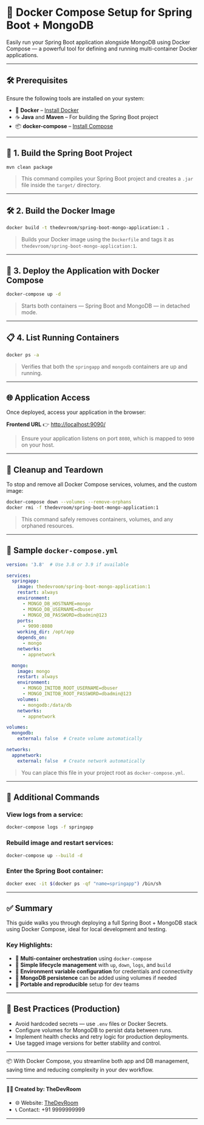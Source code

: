 # 🐳 Docker Compose Setup for Spring Boot + MongoDB

Easily run your Spring Boot application alongside MongoDB using Docker Compose — a powerful tool for defining and running multi-container Docker applications.

---

## 🛠 Prerequisites

Ensure the following tools are installed on your system:

- 🐳 **Docker** – [Install Docker](https://docs.docker.com/get-docker/)
- ☕ **Java** and **Maven** – For building the Spring Boot project
- 📦 **docker-compose** – [Install Compose](https://docs.docker.com/compose/install/)
---

## 🔨 1. Build the Spring Boot Project

```bash
mvn clean package
```

> This command compiles your Spring Boot project and creates a `.jar` file inside the `target/` directory.

---

## 🛠 2. Build the Docker Image

```bash
docker build -t thedevroom/spring-boot-mongo-application:1 .
```

> Builds your Docker image using the `Dockerfile` and tags it as `thedevroom/spring-boot-mongo-application:1`.

---

## 🚀 3. Deploy the Application with Docker Compose

```bash
docker-compose up -d
```

> Starts both containers — Spring Boot and MongoDB — in detached mode.

---

## 📋 4. List Running Containers

```bash
docker ps -a
```

> Verifies that both the `springapp` and `mongodb` containers are up and running.

---

## 🌐 Application Access

Once deployed, access your application in the browser:

**Frontend URL** 👉 [http://localhost:9090/](http://localhost:9090/)

> Ensure your application listens on port `8080`, which is mapped to `9090` on your host.

---

## 🧹 Cleanup and Teardown

To stop and remove all Docker Compose services, volumes, and the custom image:

```bash
docker-compose down --volumes --remove-orphans
docker rmi -f thedevroom/spring-boot-mongo-application:1
```

> This command safely removes containers, volumes, and any orphaned resources.

---

## 📁 Sample `docker-compose.yml`

```yaml
version: '3.8'  # Use 3.8 or 3.9 if available

services:
  springapp:
    image: thedevroom/spring-boot-mongo-application:1
    restart: always
    environment:
      - MONGO_DB_HOSTNAME=mongo
      - MONGO_DB_USERNAME=dbuser
      - MONGO_DB_PASSWORD=dbadmin@123
    ports:
      - 9090:8080
    working_dir: /opt/app
    depends_on:
      - mongo
    networks:
      - appnetwork

  mongo:
    image: mongo
    restart: always
    environment:
      - MONGO_INITDB_ROOT_USERNAME=dbuser
      - MONGO_INITDB_ROOT_PASSWORD=dbadmin@123
    volumes:
      - mongodb:/data/db
    networks:
      - appnetwork

volumes:
  mongodb:
    external: false  # Create volume automatically

networks:
  appnetwork:
    external: false  # Create network automatically
```

> You can place this file in your project root as `docker-compose.yml`.

---

## 🔎 Additional Commands

### View logs from a service:
```bash
docker-compose logs -f springapp
```

### Rebuild image and restart services:
```bash
docker-compose up --build -d
```

### Enter the Spring Boot container:
```bash
docker exec -it $(docker ps -qf "name=springapp") /bin/sh
```

---

## ✅ Summary

This guide walks you through deploying a full Spring Boot + MongoDB stack using Docker Compose, ideal for local development and testing.

### Key Highlights:

- 🧱 **Multi-container orchestration** using `docker-compose`
- 🔄 **Simple lifecycle management** with `up`, `down`, `logs`, and `build`
- 🔐 **Environment variable configuration** for credentials and connectivity
- 💾 **MongoDB persistence** can be added using volumes if needed
- 📂 **Portable and reproducible** setup for dev teams

---

## 🔐 Best Practices (Production)

- Avoid hardcoded secrets — use `.env` files or Docker Secrets.
- Configure volumes for MongoDB to persist data between runs.
- Implement health checks and retry logic for production deployments.
- Use tagged image versions for better stability and control.

---

📦 With Docker Compose, you streamline both app and DB management, saving time and reducing complexity in your dev workflow.

---
#### 👨‍💻 Created by: TheDevRoom

- 🌐 Website: [TheDevRoom](https://github.com/localhost-devel/localhost-devel/blob/master/README.md)
- 📞 Contact: +91 9999999999
---
